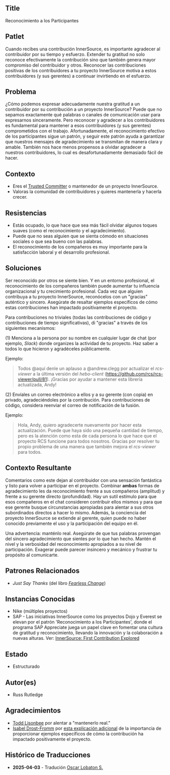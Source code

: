## Title

Reconocimiento a los Participantes

## Patlet

Cuando recibes una contribución InnerSource, es importante agradecer al contribuidor por su tiempo y esfuerzo.
Extender tu gratitud no solo reconoce efectivamente la contribución sino que también genera mayor compromiso del contribuidor y otros.
Reconocer las contribuciones positivas de los contribuidores a tu proyecto InnerSource motiva a estos contribuidores (y sus gerentes) a continuar invirtiendo en el esfuerzo.

## Problema

¿Cómo podemos expresar adecuadamente nuestra gratitud a un contribuidor por su contribución a un proyecto InnerSource?
Puede que no sepamos exactamente qué palabras o canales de comunicación usar para expresarnos sinceramente.
Pero reconocer y agradecer a los contribuidores es fundamental para mantener a esos contribuidores (y sus gerentes) comprometidos con el trabajo.
Afortunadamente, el reconocimiento efectivo de los participantes sigue un patrón, y seguir este patrón ayuda a garantizar que nuestros mensajes de agradecimiento se transmitan de manera clara y amable.
También nos hace menos propensos a olvidar agradecer a nuestros contribuidores, lo cual es desafortunadamente demasiado fácil de hacer.

## Contexto

* Eres el [Trusted Committer](./trusted-committer.md) o mantenedor de un proyecto InnerSource.
* Valoras la comunidad de contribuidores y quieres mantenerla y hacerla crecer.

## Resistencias

* Estás ocupado, lo que hace que sea más fácil olvidar algunos toques suaves (como el reconocimiento y el agradecimiento).
* Puede que no seas alguien que se sienta cómodo en situaciones sociales o que sea bueno con las palabras.
* El reconocimiento de los compañeros es muy importante para la satisfacción laboral y el desarrollo profesional.

## Soluciones

Ser reconocido por otros se siente bien. Y en un entorno profesional, el reconocimiento de los compañeros también puede aumentar tu influencia organizacional y tu crecimiento profesional.
Cada vez que alguien contribuya a tu proyecto InnerSource, reconócelos con un "gracias" auténtico y sincero.
Asegúrate de resaltar ejemplos específicos de cómo estas contribuciones han impactado positivamente el proyecto.

Para contribuciones no triviales (todas las contribuciones de código y contribuciones de tiempo significativas), di "gracias" a través de los siguientes mecanismos:

(1) Menciona a la persona por su nombre en cualquier lugar de chat (por ejemplo, _Slack_) donde organizes la actividad de tu proyecto.
Haz saber a todos lo que hicieron y agradéceles públicamente.

Ejemplo:

> Todos @aquí denle un aplauso a @andrew.clegg por actualizar el _rcs-viewer_ a la última versión del _hebo-client_ (https://github.com/rcs/rcs-viewer/pull/81).
> ¡Gracias por ayudar a mantener esta librería actualizada, Andy!

(2) Envíales un correo electrónico a ellos y a su gerente (con copia) en privado, agradeciéndoles por la contribución.
Para contribuciones de código, considera reenviar el correo de notificación de la fusión.

Ejemplo:

> Hola, Andy, quiero agradecerte nuevamente por hacer esta actualización.
> Puede que haya sido una pequeña cantidad de tiempo, pero es la atención como esta de cada persona lo que hace que el proyecto RCS funcione para todos nosotros.
> Gracias por resolver tu propio problema de una manera que también mejora el _rcs-viewer_ para todos.

## Contexto Resultante

Comentarios como este dejan al contribuidor con una sensación fantástica y listo para volver a participar en el proyecto.
Combinar **ambas** formas de agradecimiento les da reconocimiento frente a sus compañeros (amplitud) y frente a su gerente directo (profundidad).
Hay un sutil estímulo para que esos compañeros en el chat consideren contribuir ellos mismos y para que ese gerente busque circunstancias apropiadas para alentar a sus otros subordinados directos a hacer lo mismo.
Además, la conciencia del proyecto InnerSource se extiende al gerente, quien puede no haber conocido previamente el uso y la participación del equipo en él.

Una advertencia: manténlo real.
Asegúrate de que tus palabras provengan del sincero agradecimiento que sientes por lo que han hecho.
Mantén el nivel y la verbosidad del reconocimiento apropiados a su nivel de participación.
Exagerar puede parecer insincero y mecánico y frustrar tu propósito al comunicarte.

## Patrones Relacionados

* _Just Say Thanks_ (del libro [_Fearless Change_](https://fearlesschangepatterns.com/))

## Instancias Conocidas

* Nike (múltiples proyectos)
* SAP - Las iniciativas InnerSource como los proyectos Dojo y Everest se elevan por el patrón 'Reconocimiento a los Participantes', donde el programa SAP Appreciate juega un papel clave en fomentar una cultura de gratitud y reconocimiento, llevando la innovación y la colaboración a nuevas alturas. Ver: [InnerSource: First Contribution Explored](https://community.sap.com/t5/open-source-blogs/innersource-first-contribution-explored/ba-p/13644916)

## Estado

* Estructurado

## Autor(es)

* Russ Rutledge

## Agradecimientos

* [Todd Lisonbee](https://github.com/tlisonbee) por alentar a "mantenerlo real."
* [Isabel Drost-Fromm](https://github.com/MaineC) por [esta explicación adicional](https://youtu.be/h3MPewsk5PU?t=357) de la importancia de proporcionar ejemplos específicos de cómo la contribución ha impactado positivamente el proyecto.

## Histórico de Traducciones

- **2025-04-03** - Tradución [Oscar Lobaton S.](https://github.com/ovas04)
